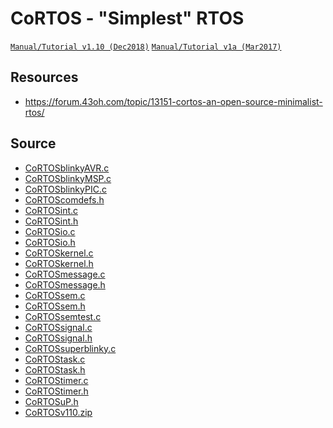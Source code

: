 CoRTOS - "Simplest" RTOS
===========================

[`Manual/Tutorial v1.10 (Dec2018)`](CoRTOS_Manual_V110.pdf)
[`Manual/Tutorial v1a (Mar2017)`](CoRTOS_Manual_v1a_old.pdf)

Resources
-------------------
* <https://forum.43oh.com/topic/13151-cortos-an-open-source-minimalist-rtos/>

Source
----------

* [CoRTOSblinkyAVR.c](src/CoRTOSblinkyAVR.c)
* [CoRTOSblinkyMSP.c](src/CoRTOSblinkyMSP.c)
* [CoRTOSblinkyPIC.c](src/CoRTOSblinkyPIC.c)
* [CoRTOScomdefs.h](src/CoRTOScomdefs.h)
* [CoRTOSint.c](src/CoRTOSint.c)
* [CoRTOSint.h](src/CoRTOSint.h)
* [CoRTOSio.c](src/CoRTOSio.c)
* [CoRTOSio.h](src/CoRTOSio.h)
* [CoRTOSkernel.c](src/CoRTOSkernel.c)
* [CoRTOSkernel.h](src/CoRTOSkernel.h)
* [CoRTOSmessage.c](src/CoRTOSmessage.c)
* [CoRTOSmessage.h](src/CoRTOSmessage.h)
* [CoRTOSsem.c](src/CoRTOSsem.c)
* [CoRTOSsem.h](src/CoRTOSsem.h)
* [CoRTOSsemtest.c](src/CoRTOSsemtest.c)
* [CoRTOSsignal.c](src/CoRTOSsignal.c)
* [CoRTOSsignal.h](src/CoRTOSsignal.h)
* [CoRTOSsuperblinky.c](src/CoRTOSsuperblinky.c)
* [CoRTOStask.c](src/CoRTOStask.c)
* [CoRTOStask.h](src/CoRTOStask.h)
* [CoRTOStimer.c](src/CoRTOStimer.c)
* [CoRTOStimer.h](src/CoRTOStimer.h)
* [CoRTOSuP.h](src/CoRTOSuP.h)
* [CoRTOSv110.zip](src/CoRTOSv110.zip)


